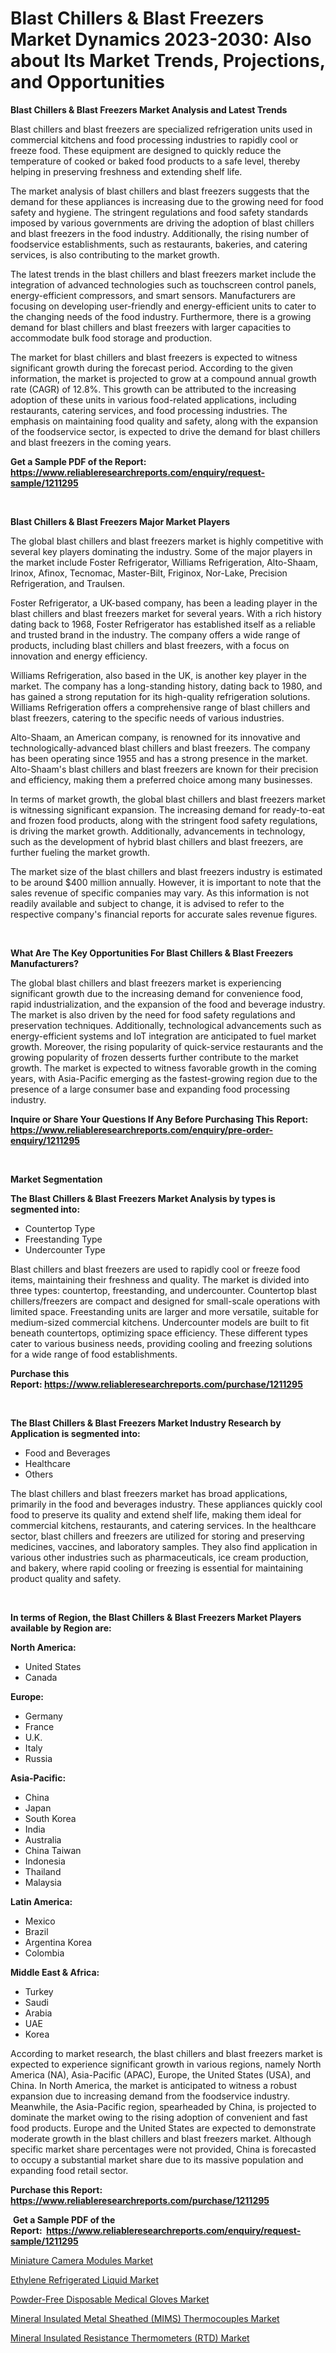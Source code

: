 <p><h1>Blast Chillers & Blast Freezers Market Dynamics 2023-2030: Also about Its Market Trends, Projections, and Opportunities</h1></p><p><strong>Blast Chillers & Blast Freezers Market Analysis and Latest Trends</strong></p>
<p><p>Blast chillers and blast freezers are specialized refrigeration units used in commercial kitchens and food processing industries to rapidly cool or freeze food. These equipment are designed to quickly reduce the temperature of cooked or baked food products to a safe level, thereby helping in preserving freshness and extending shelf life.</p><p>The market analysis of blast chillers and blast freezers suggests that the demand for these appliances is increasing due to the growing need for food safety and hygiene. The stringent regulations and food safety standards imposed by various governments are driving the adoption of blast chillers and blast freezers in the food industry. Additionally, the rising number of foodservice establishments, such as restaurants, bakeries, and catering services, is also contributing to the market growth.</p><p>The latest trends in the blast chillers and blast freezers market include the integration of advanced technologies such as touchscreen control panels, energy-efficient compressors, and smart sensors. Manufacturers are focusing on developing user-friendly and energy-efficient units to cater to the changing needs of the food industry. Furthermore, there is a growing demand for blast chillers and blast freezers with larger capacities to accommodate bulk food storage and production.</p><p>The market for blast chillers and blast freezers is expected to witness significant growth during the forecast period. According to the given information, the market is projected to grow at a compound annual growth rate (CAGR) of 12.8%. This growth can be attributed to the increasing adoption of these units in various food-related applications, including restaurants, catering services, and food processing industries. The emphasis on maintaining food quality and safety, along with the expansion of the foodservice sector, is expected to drive the demand for blast chillers and blast freezers in the coming years.</p></p>
<p><strong>Get a Sample PDF of the Report:&nbsp; <a href="https://www.reliableresearchreports.com/enquiry/request-sample/1211295">https://www.reliableresearchreports.com/enquiry/request-sample/1211295</a></strong></p>
<p>&nbsp;</p>
<p><strong>Blast Chillers & Blast Freezers Major Market Players</strong></p>
<p><p>The global blast chillers and blast freezers market is highly competitive with several key players dominating the industry. Some of the major players in the market include Foster Refrigerator, Williams Refrigeration, Alto-Shaam, Irinox, Afinox, Tecnomac, Master-Bilt, Friginox, Nor-Lake, Precision Refrigeration, and Traulsen.</p><p>Foster Refrigerator, a UK-based company, has been a leading player in the blast chillers and blast freezers market for several years. With a rich history dating back to 1968, Foster Refrigerator has established itself as a reliable and trusted brand in the industry. The company offers a wide range of products, including blast chillers and blast freezers, with a focus on innovation and energy efficiency.</p><p>Williams Refrigeration, also based in the UK, is another key player in the market. The company has a long-standing history, dating back to 1980, and has gained a strong reputation for its high-quality refrigeration solutions. Williams Refrigeration offers a comprehensive range of blast chillers and blast freezers, catering to the specific needs of various industries.</p><p>Alto-Shaam, an American company, is renowned for its innovative and technologically-advanced blast chillers and blast freezers. The company has been operating since 1955 and has a strong presence in the market. Alto-Shaam's blast chillers and blast freezers are known for their precision and efficiency, making them a preferred choice among many businesses.</p><p>In terms of market growth, the global blast chillers and blast freezers market is witnessing significant expansion. The increasing demand for ready-to-eat and frozen food products, along with the stringent food safety regulations, is driving the market growth. Additionally, advancements in technology, such as the development of hybrid blast chillers and blast freezers, are further fueling the market growth.</p><p>The market size of the blast chillers and blast freezers industry is estimated to be around $400 million annually. However, it is important to note that the sales revenue of specific companies may vary. As this information is not readily available and subject to change, it is advised to refer to the respective company's financial reports for accurate sales revenue figures.</p></p>
<p>&nbsp;</p>
<p><strong>What Are The Key Opportunities For Blast Chillers & Blast Freezers Manufacturers?</strong></p>
<p><p>The global blast chillers and blast freezers market is experiencing significant growth due to the increasing demand for convenience food, rapid industrialization, and the expansion of the food and beverage industry. The market is also driven by the need for food safety regulations and preservation techniques. Additionally, technological advancements such as energy-efficient systems and IoT integration are anticipated to fuel market growth. Moreover, the rising popularity of quick-service restaurants and the growing popularity of frozen desserts further contribute to the market growth. The market is expected to witness favorable growth in the coming years, with Asia-Pacific emerging as the fastest-growing region due to the presence of a large consumer base and expanding food processing industry.</p></p>
<p><strong>Inquire or Share Your Questions If Any Before Purchasing This Report: <a href="https://www.reliableresearchreports.com/enquiry/pre-order-enquiry/1211295">https://www.reliableresearchreports.com/enquiry/pre-order-enquiry/1211295</a></strong></p>
<p>&nbsp;</p>
<p><strong>Market Segmentation</strong></p>
<p><strong>The Blast Chillers & Blast Freezers Market Analysis by types is segmented into:</strong></p>
<p><ul><li>Countertop Type</li><li>Freestanding Type</li><li>Undercounter Type</li></ul></p>
<p><p>Blast chillers and blast freezers are used to rapidly cool or freeze food items, maintaining their freshness and quality. The market is divided into three types: countertop, freestanding, and undercounter. Countertop blast chillers/freezers are compact and designed for small-scale operations with limited space. Freestanding units are larger and more versatile, suitable for medium-sized commercial kitchens. Undercounter models are built to fit beneath countertops, optimizing space efficiency. These different types cater to various business needs, providing cooling and freezing solutions for a wide range of food establishments.</p></p>
<p><strong>Purchase this Report:&nbsp;<a href="https://www.reliableresearchreports.com/purchase/1211295">https://www.reliableresearchreports.com/purchase/1211295</a></strong></p>
<p>&nbsp;</p>
<p><strong>The Blast Chillers & Blast Freezers Market Industry Research by Application is segmented into:</strong></p>
<p><ul><li>Food and Beverages</li><li>Healthcare</li><li>Others</li></ul></p>
<p><p>The blast chillers and blast freezers market has broad applications, primarily in the food and beverages industry. These appliances quickly cool food to preserve its quality and extend shelf life, making them ideal for commercial kitchens, restaurants, and catering services. In the healthcare sector, blast chillers and freezers are utilized for storing and preserving medicines, vaccines, and laboratory samples. They also find application in various other industries such as pharmaceuticals, ice cream production, and bakery, where rapid cooling or freezing is essential for maintaining product quality and safety.</p></p>
<p>&nbsp;</p>
<p><strong>In terms of Region, the Blast Chillers & Blast Freezers Market Players available by Region are:</strong></p>
<p>
    <p> <strong> North America: </strong>
        <ul>
            <li>United States</li>
            <li>Canada</li>
        </ul>
        </p> 
    <p> <strong> Europe: </strong>
        <ul>
            <li>Germany</li>
            <li>France</li>
            <li>U.K.</li>
            <li>Italy</li>
            <li>Russia</li>
        </ul>
        </p> 
    <p> <strong> Asia-Pacific: </strong>
        <ul>
            <li>China</li>
            <li>Japan</li>
            <li>South Korea</li>
            <li>India</li>
            <li>Australia</li>
            <li>China Taiwan</li>
            <li>Indonesia</li>
            <li>Thailand</li>
            <li>Malaysia</li>
        </ul>
        </p> 
    <p> <strong> Latin America: </strong>
        <ul>
            <li>Mexico</li>
            <li>Brazil</li>
            <li>Argentina Korea</li>
            <li>Colombia</li>
        </ul>
        </p> 
    <p> <strong> Middle East & Africa: </strong>
        <ul>
            <li>Turkey</li>
            <li>Saudi</li>
            <li>Arabia</li>
            <li>UAE</li>
            <li>Korea</li>
        </ul>
    </p>
    </p>
<p><p>According to market research, the blast chillers and blast freezers market is expected to experience significant growth in various regions, namely North America (NA), Asia-Pacific (APAC), Europe, the United States (USA), and China. In North America, the market is anticipated to witness a robust expansion due to increasing demand from the foodservice industry. Meanwhile, the Asia-Pacific region, spearheaded by China, is projected to dominate the market owing to the rising adoption of convenient and fast food products. Europe and the United States are expected to demonstrate moderate growth in the blast chillers and blast freezers market. Although specific market share percentages were not provided, China is forecasted to occupy a substantial market share due to its massive population and expanding food retail sector.</p></p>
<p><strong>Purchase this Report: <a href="https://www.reliableresearchreports.com/purchase/1211295">https://www.reliableresearchreports.com/purchase/1211295</a></strong></p>
<p>&nbsp;<strong>Get a Sample PDF of the Report:&nbsp;&nbsp;<a href="https://www.reliableresearchreports.com/enquiry/request-sample/1211295">https://www.reliableresearchreports.com/enquiry/request-sample/1211295</a></strong></p>
<p><strong></strong></p>
<p><p><a href="https://medium.com/@there.mix.bring/miniature-camera-modules-market-size-growth-forecast-2023-2030-0f06524baf07">Miniature Camera Modules Market</a></p><p><a href="https://medium.com/@rfadda741254/ethylene-refrigerated-liquid-market-size-growth-forecast-2023-2030-a1e4dd252054">Ethylene Refrigerated Liquid Market</a></p><p><a href="https://github.com/ChiragRP21/Market-Research-Report-List-1/blob/main/powder-free-disposable-medical-gloves-market.md">Powder-Free Disposable Medical Gloves Market</a></p><p><a href="https://www.linkedin.com/pulse/mineral-insulated-metal-sheathed-mims-thermocouples-market/">Mineral Insulated Metal Sheathed (MIMS) Thermocouples Market</a></p><p><a href="https://www.linkedin.com/pulse/mineral-insulated-resistance-thermometers-rtd-market-research/">Mineral Insulated Resistance Thermometers (RTD) Market</a></p></p>